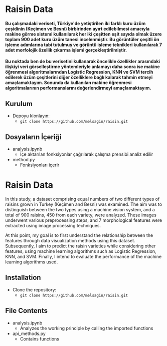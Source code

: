 # Raisin Data
#### Bu çalışmadaki veriseti, Türkiye'de yetiştirilen iki farklı kuru üzüm çeşidinin (Keçimen ve Besni) birbirinden ayırt edilebilmesi amacıyla makine görme sistemi kullanılarak her iki çeşitten eşit sayıda olmak üzere toplam 900 adet kuru üzüm tanesi incelenmiştir. Bu görüntüler çeşitli ön işleme adımlarına tabi tutulmuş ve görüntü işleme teknikleri kullanılarak 7 adet morfolojik özellik çıkarma işlemi gerçekleştirilmiştir. 
#### Bu noktada ben de bu verisetini kullanarak öncelikle özellikler arasındaki ilişkiyi veri görselleştirme yöntemleriyle anlamayı daha sonra ise makine öğrenmesi algoritmalarından Logistic Regression, KNN ve SVM tercih edilerek üzüm çeşitlerini diğer özelliklere bağlı kalarak tahmin etmeyi amaçlamaktayım. Sonunda da kullanılan makine öğrenmesi algoritmalarının performanslarını değerlendirmeyi amaçlamaktayım.

## Kurulum
- Depoyu klonlayın:
    - `git clone https://github.com/melsagin/raisin.git`

## Dosyaların İçeriği
- analysis.ipynb
    - İçe aktarılan fonksiyonlar çağrılarak çalışma prensibi analiz edilir
- method.py 
    - Fonksiyonları içerir

# Raisin Data
In this study, a dataset comprising equal numbers of two different types of raisins grown in Turkey (Keçimen and Besni) was examined. The aim was to distinguish between the two types using a machine vision system, and a total of 900 raisins, 450 from each variety, were analyzed. These images underwent various preprocessing steps, and 7 morphological features were extracted using image processing techniques.

At this point, my goal is to first understand the relationship between the features through data visualization methods using this dataset. Subsequently, I aim to predict the raisin varieties while considering other features, using machine learning algorithms such as Logistic Regression, KNN, and SVM. Finally, I intend to evaluate the performance of the machine learning algorithms used.

## Installation
- Clone the repository:
    - `git clone https://github.com/melsagin/raisin.git`

## File Contents
- analysis.ipynb
    - Analyzes the working principle by calling the imported functions
- api_methods.py
    - Contains functions